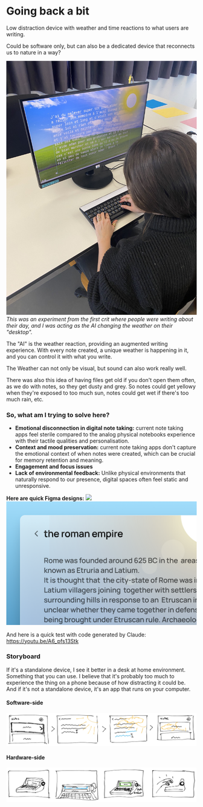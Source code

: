 # Going back a bit

Low distraction device with weather and time reactions to what users are writing.

Could be software only, but can also be a dedicated device that reconnects us to nature in a way?

![](../../00-09%20Resources/09%20Assets/IMG_9304.jpeg)
*This was an experiment from the first crit where people were writing about their day, and I was acting as the AI changing the weather on their "desktop".*

The "AI" is the weather reaction, providing an augmented writing experience.
With every note created, a unique weather is happening in it, and you can control it with what you write.

The Weather can not only be visual, but sound can also work really well.

There was also this idea of having files get old if you don't open them often, as we do with notes, so they get dusty and grey. So notes could get yellowy when they're exposed to too much sun, notes could get wet if there's too much rain, etc.

### So, what am I trying to solve here?
- **Emotional disconnection in digital note taking:** current note taking apps feel sterile compared to the analog physical notebooks experience with their tactile qualities and personalisation.
- **Context and mood preservation:** current note taking apps don't capture the emotional context of when notes were created, which can be crucial for memory retention and meaning.
- **Engagement and focus issues**
- **Lack of environmental feedback:** Unlike physical environments that naturally respond to our presence, digital spaces often feel static and unresponsive.

**Here are quick Figma designs:**
![](../../00-09%20Resources/09%20Assets/master-project-weather-notebook.gif)
![](../../00-09%20Resources/09%20Assets/Screenshot%202025-04-20%20at%2014.17.42.png)

And here is a quick test with code generated by Claude:
https://youtu.be/A6_pfs13Stk

### Storyboard
If it's a standalone device, I see it better in a desk at home environment. Something that you can use. I believe that it's probably too much to experience the thing on a phone because of how distracting it could be. And if it's not a standalone device, it's an app that runs on your computer.

#### Software-side
![](../../00-09%20Resources/09%20Assets/Storyboarding.jpg)

#### Hardware-side
![](../../00-09%20Resources/09%20Assets/Storyboarding_2%201.jpg)